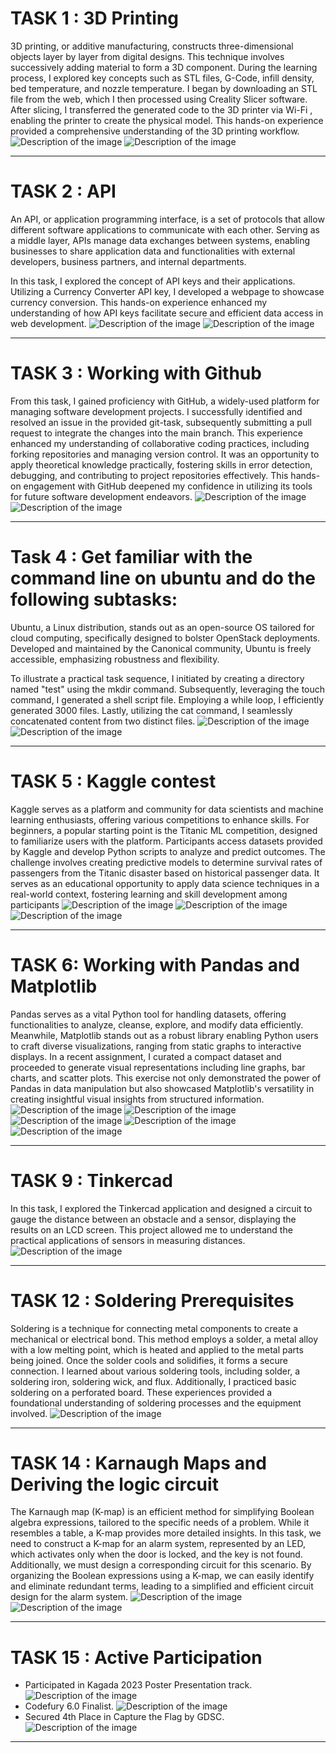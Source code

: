 # TASK 1 : 3D Printing

3D printing, or additive manufacturing, constructs three-dimensional objects layer by layer from digital designs. This technique involves successively adding material to form a 3D component. During the learning process, I explored key concepts such as STL files, G-Code, infill density, bed temperature, and nozzle temperature. I began by downloading an STL file from the web, which I then processed using Creality Slicer software. After slicing, I transferred the generated code to the 3D printer via Wi-Fi , enabling the printer to create the physical model. This hands-on experience provided a comprehensive understanding of the 3D printing workflow.
![Description of the image](https://i.imgur.com/1egky4W.jpg)
![Description of the image](https://i.imgur.com/cOzRUzl.jpg)

___


# TASK 2 : API

An API, or application programming interface, is a set of protocols that allow different software applications to communicate with each other. Serving as a middle layer, APIs manage data exchanges between systems, enabling businesses to share application data and functionalities with external developers, business partners, and internal departments. 

In this task, I explored the concept of API keys and their applications. Utilizing a Currency Converter API key, I developed a webpage to showcase currency conversion. This hands-on experience enhanced my understanding of how API keys facilitate secure and efficient data access in web development.
![Description of the image](https://i.imgur.com/d81PJbE.png)
![Description of the image](https://i.imgur.com/oG1p737.png)

___


# TASK 3 : Working with Github

From this task, I gained proficiency with GitHub, a widely-used platform for managing software development projects. I successfully identified and resolved an issue in the provided git-task, subsequently submitting a pull request to integrate the changes into the main branch. This experience enhanced my understanding of collaborative coding practices, including forking repositories and managing version control. It was an opportunity to apply theoretical knowledge practically, fostering skills in error detection, debugging, and contributing to project repositories effectively. This hands-on engagement with GitHub deepened my confidence in utilizing its tools for future software development endeavors.
![Description of the image](https://i.imgur.com/uU0ZrHT.png)
![Description of the image](https://i.imgur.com/JjRHoZV.png)

___


# Task 4 : Get familiar with the command line on ubuntu and do the following subtasks:

Ubuntu, a Linux distribution, stands out as an open-source OS tailored for cloud computing, specifically designed to bolster OpenStack deployments. Developed and maintained by the Canonical community, Ubuntu is freely accessible, emphasizing robustness and flexibility.

To illustrate a practical task sequence, I initiated by creating a directory named "test" using the mkdir command. Subsequently, leveraging the touch command, I generated a shell script file. Employing a while loop, I efficiently generated 3000 files. Lastly, utilizing the cat command, I seamlessly concatenated content from two distinct files.
![Description of the image](https://i.imgur.com/75nqyBG.jpeg)
![Description of the image](https://i.imgur.com/cgJlVkh.jpeg)

___


# TASK 5 : Kaggle contest

Kaggle serves as a platform and community for data scientists and machine learning enthusiasts, offering various competitions to enhance skills. For beginners, a popular starting point is the Titanic ML competition, designed to familiarize users with the platform. Participants access datasets provided by Kaggle and develop Python scripts to analyze and predict outcomes. The challenge involves creating predictive models to determine survival rates of passengers from the Titanic disaster based on historical passenger data. It serves as an educational opportunity to apply data science techniques in a real-world context, fostering learning and skill development among participants
![Description of the image](https://i.imgur.com/3BGeUMl.png)
![Description of the image](https://i.imgur.com/Zkr5Zfb.png)
![Description of the image](https://i.imgur.com/sSNWrU4.png)

___


# TASK 6: Working with Pandas and Matplotlib

Pandas serves as a vital Python tool for handling datasets, offering functionalities to analyze, cleanse, explore, and modify data efficiently. Meanwhile, Matplotlib stands out as a robust library enabling Python users to craft diverse visualizations, ranging from static graphs to interactive displays. In a recent assignment, I curated a compact dataset and proceeded to generate visual representations including line graphs, bar charts, and scatter plots. This exercise not only demonstrated the power of Pandas in data manipulation but also showcased Matplotlib's versatility in creating insightful visual insights from structured information.
![Description of the image](https://i.imgur.com/N0yP8dM.png)
![Description of the image](https://i.imgur.com/vAKnXSo.png)
![Description of the image](https://i.imgur.com/UE6SdJU.png)
![Description of the image](https://i.imgur.com/gT4SCk8.png)
![Description of the image](https://i.imgur.com/GtvHf3w.png)

___


# TASK 9 : Tinkercad

In this task, I explored the Tinkercad application and designed a circuit to gauge the distance between an obstacle and a sensor, displaying the results on an LCD screen. This project allowed me to understand the practical applications of sensors in measuring distances.
![Description of the image](https://i.imgur.com/4JC1t4A.png)

___


# TASK 12 : Soldering Prerequisites

Soldering is a technique for connecting metal components to create a mechanical or electrical bond. This method employs a solder, a metal alloy with a low melting point, which is heated and applied to the metal parts being joined. Once the solder cools and solidifies, it forms a secure connection. I learned about various soldering tools, including solder, a soldering iron, soldering wick, and flux. Additionally, I practiced basic soldering on a perforated board. These experiences provided a foundational understanding of soldering processes and the equipment involved.
![Description of the image](https://i.imgur.com/jkdSakU.jpeg)

___


# TASK 14 : Karnaugh Maps and Deriving the logic circuit

The Karnaugh map (K-map) is an efficient method for simplifying Boolean algebra expressions, tailored to the specific needs of a problem. While it resembles a table, a K-map provides more detailed insights. In this task, we need to construct a K-map for an alarm system, represented by an LED, which activates only when the door is locked, and the key is not found. Additionally, we must design a corresponding circuit for this scenario. By organizing the Boolean expressions using a K-map, we can easily identify and eliminate redundant terms, leading to a simplified and efficient circuit design for the alarm system.
![Description of the image](https://i.imgur.com/gnBLiIr.jpeg)
![Description of the image](https://i.imgur.com/8coHCyf.png)

___


# TASK 15 : Active Participation

- Participated in Kagada 2023 Poster Presentation track.
![Description of the image](https://i.imgur.com/KNW2JOX.png)
- Codefury 6.0 Finalist.
![Description of the image](https://i.imgur.com/1E3T79D.png)
- Secured 4th Place in Capture the Flag by GDSC.
![Description of the image](https://i.imgur.com/xvsid6I.png)
___



